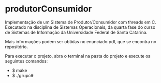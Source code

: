 # produtorConsumidor
Implementação de um Sistema de Produtor/Consumidor com threads em C.
Executado na disciplina de Sistemas Operacionais, da quarta fase do 
curso de Sistemas de Informação da Universidade Federal de Santa Catarina. 

Mais informações podem ser obtidas no enunciado.pdf, que se encontra no repositório.

Para executar o projeto, abra o terminal na pasta do projeto e execute os seguintes comandos:

- $ make
- $ ./grupo9


